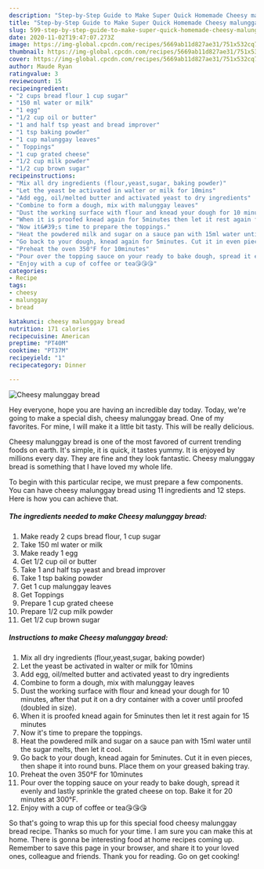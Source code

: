 ```yaml
---
description: "Step-by-Step Guide to Make Super Quick Homemade Cheesy malunggay bread"
title: "Step-by-Step Guide to Make Super Quick Homemade Cheesy malunggay bread"
slug: 599-step-by-step-guide-to-make-super-quick-homemade-cheesy-malunggay-bread
date: 2020-11-02T19:47:07.273Z
image: https://img-global.cpcdn.com/recipes/5669ab11d827ae31/751x532cq70/cheesy-malunggay-bread-recipe-main-photo.jpg
thumbnail: https://img-global.cpcdn.com/recipes/5669ab11d827ae31/751x532cq70/cheesy-malunggay-bread-recipe-main-photo.jpg
cover: https://img-global.cpcdn.com/recipes/5669ab11d827ae31/751x532cq70/cheesy-malunggay-bread-recipe-main-photo.jpg
author: Maude Ryan
ratingvalue: 3
reviewcount: 15
recipeingredient:
- "2 cups bread flour 1 cup sugar"
- "150 ml water or milk"
- "1 egg"
- "1/2 cup oil or butter"
- "1 and half tsp yeast and bread improver"
- "1 tsp baking powder"
- "1 cup malunggay leaves"
- " Toppings"
- "1 cup grated cheese"
- "1/2 cup milk powder"
- "1/2 cup brown sugar"
recipeinstructions:
- "Mix all dry ingredients (flour,yeast,sugar, baking powder)"
- "Let the yeast be activated in walter or milk for 10mins"
- "Add egg, oil/melted butter and activated yeast to dry ingredients"
- "Combine to form a dough, mix with malunggay leaves"
- "Dust the working surface with flour and knead your dough for 10 minutes, after that put it on a dry container with a cover until proofed (doubled in size)."
- "When it is proofed knead again for 5minutes then let it rest again for 15 minutes"
- "Now it&#39;s time to prepare the toppings."
- "Heat the powdered milk and sugar on a sauce pan with 15ml water until the sugar melts, then let it cool."
- "Go back to your dough, knead again for 5minutes. Cut it in even pieces, then shape it into round buns. Place them on your greased baking tray."
- "Preheat the oven 350°F for 10minutes"
- "Pour over the topping sauce on your ready to bake dough, spread it evenly and lastly sprinkle the grated cheese on top. Bake it for 20 minutes at 300°F."
- "Enjoy with a cup of coffee or tea😘😘😘"
categories:
- Recipe
tags:
- cheesy
- malunggay
- bread

katakunci: cheesy malunggay bread 
nutrition: 171 calories
recipecuisine: American
preptime: "PT40M"
cooktime: "PT37M"
recipeyield: "1"
recipecategory: Dinner

---
```



![Cheesy malunggay bread](https://img-global.cpcdn.com/recipes/5669ab11d827ae31/751x532cq70/cheesy-malunggay-bread-recipe-main-photo.jpg)

Hey everyone, hope you are having an incredible day today. Today, we're going to make a special dish, cheesy malunggay bread. One of my favorites. For mine, I will make it a little bit tasty. This will be really delicious.

Cheesy malunggay bread is one of the most favored of current trending foods on earth. It's simple, it is quick, it tastes yummy. It is enjoyed by millions every day. They are fine and they look fantastic. Cheesy malunggay bread is something that I have loved my whole life.




To begin with this particular recipe, we must prepare a few components. You can have cheesy malunggay bread using 11 ingredients and 12 steps. Here is how you can achieve that.

<!--inarticleads1-->

##### The ingredients needed to make Cheesy malunggay bread:

1. Make ready 2 cups bread flour, 1 cup sugar
1. Take 150 ml water or milk
1. Make ready 1 egg
1. Get 1/2 cup oil or butter
1. Take 1 and half tsp yeast and bread improver
1. Take 1 tsp baking powder
1. Get 1 cup malunggay leaves
1. Get  Toppings
1. Prepare 1 cup grated cheese
1. Prepare 1/2 cup milk powder
1. Get 1/2 cup brown sugar




<!--inarticleads2-->

##### Instructions to make Cheesy malunggay bread:

1. Mix all dry ingredients (flour,yeast,sugar, baking powder)
1. Let the yeast be activated in walter or milk for 10mins
1. Add egg, oil/melted butter and activated yeast to dry ingredients
1. Combine to form a dough, mix with malunggay leaves
1. Dust the working surface with flour and knead your dough for 10 minutes, after that put it on a dry container with a cover until proofed (doubled in size).
1. When it is proofed knead again for 5minutes then let it rest again for 15 minutes
1. Now it&#39;s time to prepare the toppings.
1. Heat the powdered milk and sugar on a sauce pan with 15ml water until the sugar melts, then let it cool.
1. Go back to your dough, knead again for 5minutes. Cut it in even pieces, then shape it into round buns. Place them on your greased baking tray.
1. Preheat the oven 350°F for 10minutes
1. Pour over the topping sauce on your ready to bake dough, spread it evenly and lastly sprinkle the grated cheese on top. Bake it for 20 minutes at 300°F.
1. Enjoy with a cup of coffee or tea😘😘😘




So that's going to wrap this up for this special food cheesy malunggay bread recipe. Thanks so much for your time. I am sure you can make this at home. There is gonna be interesting food at home recipes coming up. Remember to save this page in your browser, and share it to your loved ones, colleague and friends. Thank you for reading. Go on get cooking!
